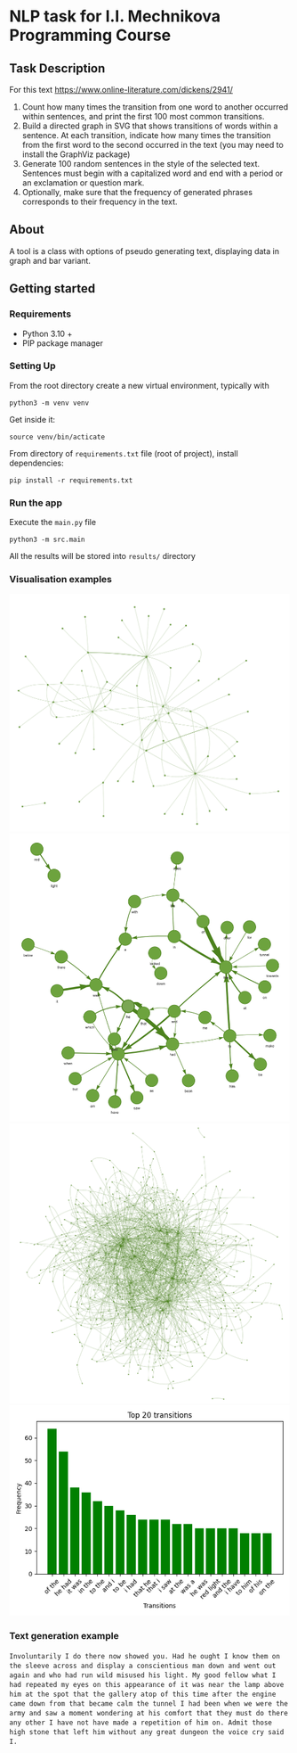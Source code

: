 # NLP task for I.I. Mechnikova Programming Course

## Task Description

For this text https://www.online-literature.com/dickens/2941/

1. Count how many times the transition from one word to another occurred within sentences, and print the first 100 most
   common transitions.
2. Build a directed graph in SVG that shows transitions of words within a sentence. At each transition, indicate how
   many times the transition from the first word to the second occurred in the text (you may need to install the
   GraphViz package)
3. Generate 100 random sentences in the style of the selected text. Sentences must begin with a capitalized word and end
   with a period or an exclamation or question mark.
4. Optionally, make sure that the frequency of generated phrases corresponds to their frequency in the text.

## About

A tool is a class with options of pseudo generating text, displaying data in graph and bar variant.

## Getting started

### Requirements

* Python 3.10 +
* PIP package manager

### Setting Up

From the root directory create a new virtual environment, typically with

```shell
python3 -m venv venv
```

Get inside it:

```shell
source venv/bin/acticate
```

From directory of ```requirements.txt``` file (root of project), install dependencies:

```shell
pip install -r requirements.txt
```

### Run the app

Execute the ```main.py``` file

```shell
python3 -m src.main
```

All the results will be stored into ```results/``` directory

### Visualisation examples

![example1](readme_data/graph_example_1.png)
![example2](readme_data/graph_preview_2.png)
![example2](readme_data/graph_example_3.png)
![example2](readme_data/bar_chart_example_1.png)

### Text generation example

`Involuntarily I do there now showed you. Had he ought I know them on the sleeve across and display a conscientious man down and went out again and who had run wild misused his light. My good fellow what I had repeated my eyes on this appearance of it was near the lamp above him at the spot that the gallery atop of this time after the engine came down from that became calm the tunnel I had been when we were the army and saw a moment wondering at his comfort that they must do there any other I have not have made a repetition of him on. Admit those high stone that left him without any great dungeon the voice cry said I.`